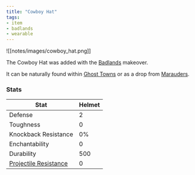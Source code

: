 ```yaml
---
title: "Cowboy Hat"
tags:
- item
- badlands
- wearable
---
```


![[notes/images/cowboy_hat.png]]

The Cowboy Hat was added with the [Badlands](notes/makeover/badlands) makeover.

It can be naturally found within [Ghost Towns](notes/structure/ghost_town) or as a drop from [Marauders](notes/mob/marauder.md).


### Stats
| Stat | Helmet |
| ---- | ---- | 
| Defense | 2 |
| Toughness | 0 |
| Knockback Resistance | 0% |
| Enchantability | 0 |
| Durability | 500 |
| [Projectile Resistance](notes/mechanic/projectile_resistance) |  0 |



